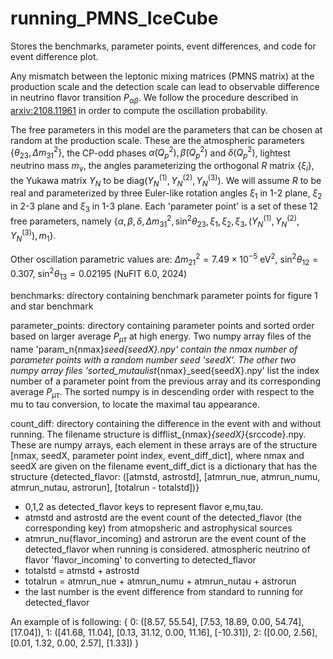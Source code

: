 # running_PMNS_IceCube
Stores the benchmarks, parameter points, event differences, and code for event difference plot.

Any mismatch between the leptonic mixing matrices (PMNS matrix) at the production scale and the detection scale can lead to observable difference in neutrino flavor transition $P_{\alpha\beta}$. We follow the procedure described in [arxiv:2108.11961](https://arxiv.org/abs/2108.11961) in order to compute the oscillation probability. 

The free parameters in this model are the parameters that can be chosen at random at the production scale. These are the atmospheric parameters $\{ \theta_{23}, \Delta m^2_{31}\}$, the CP-odd phases $\tilde{\alpha}(Q_p^2), \tilde{\beta}(Q_p^2)$ and $\delta(Q_p^2)$, lightest neutrino mass $m_\nu$, the angles parameterizing the orthogonal $R$ matrix $\{\xi_i\}$,  the Yukawa matrix $Y_N$ to be $\text{diag}(Y_N ^{(1)},Y_N ^{(2)},Y_N ^{(3)})$. We will assume $R$ to be real and parameterized by three Euler-like rotation angles $\xi_1$ in 1-2 plane, $\xi_2$ in 2-3 plane and $\xi_3$ in 1-3 plane. Each 'parameter point' is a set of these 12 free parameters, namely 
$\{\alpha,\beta,\delta,\Delta m^2_{31},\sin^2 \theta_{23},\xi_{1},\xi_{2},\xi_{3}, (Y_N ^{(1)},Y_N ^{(2)},Y_N ^{(3)}),m_1\}$.  

Other oscillation parametric values are:
$\Delta m_{21} ^2 = 7.49\times 10^{-5} ~\text{eV}^2$, $\sin ^2 \theta_{12} = 0.307$, $\sin ^2 \theta_{13} = 0.02195$ (NuFIT 6.0, 2024)


benchmarks: directory containing benchmark parameter points for figure 1 and star benchmark

parameter_points: directory containing parameter points and sorted order based on larger average $P_{\mu\tau}$ at high energy.
Two numpy array files of the name 'param_n{nmax}_seed{seedX}.npy' contain the nmax number of parameter points with a random number seed 'seedX'. The other two numpy array files 'sorted_mutaulist_{nmax}_seed{seedX}.npy' list the index number of a parameter point from the previous array and its corresponding average $P_{\mu\tau}$. The sorted numpy is in descending order with respect to the mu to tau conversion, to locate the maximal tau appearance. 

count_diff: directory containing the difference in the event with and without running. The filename structure is difflist_{nmax}_{seedX}_{srccode}.npy. These are numpy arrays, each element in these arrays are of the structure [nmax, seedX, parameter point index, event_diff_dict], where 
nmax and seedX are given on the filename 
event_diff_dict is a dictionary that has the structure {detected_flavor: ([atmstd, astrostd], [atmrun_nue, atmrun_numu, atmrun_nutau, astrorun], [totalrun - totalstd])}
- 0,1,2 as detected_flavor keys to represent flavor e,mu,tau.
- atmstd and astrostd are the event count of the detected_flavor (the corresponding key) from atmopsheric and astrophysical sources
- atmrun_nu{flavor_incoming} and astrorun are the event count of the detected_flavor when running is considered. atmospheric neutrino of flavor 'flavor_incoming' to converting to detected_flavor
- totalstd = atmstd + astrostd
- totalrun = atmrun_nue + atmrun_numu + atmrun_nutau + astrorun
- the last number is the event difference from standard to running for detected_flavor  

An example of is following:
{
  0: ([8.57, 55.54], [7.53, 18.89, 0.00, 54.74], [17.04]),
  1: ([41.68, 11.04], [0.13, 31.12, 0.00, 11.16], [-10.31]),
  2: ([0.00, 2.56], [0.01, 1.32, 0.00, 2.57], [1.33])
}
